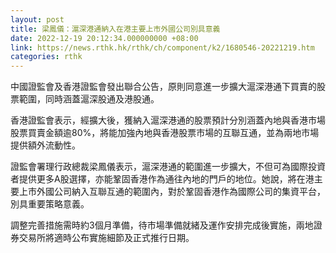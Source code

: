 ```yaml
---
layout: post
title: 梁鳳儀：滬深港通納入在港主要上市外國公司別具意義
date: 2022-12-19 20:12:34.000000000 +08:00
link: https://news.rthk.hk/rthk/ch/component/k2/1680546-20221219.htm
categories: rthk
---
```


中國證監會及香港證監會發出聯合公告，原則同意進一步擴大滬深港通下買賣的股票範圍，同時涵蓋滬深股通及港股通。

香港證監會表示，經擴大後，獲納入滬深港通的股票預計分別涵蓋內地與香港市場股票買賣金額逾80%，將能加強內地與香港股票市場的互聯互通，並為兩地市場提供額外流動性。

證監會署理行政總裁梁鳳儀表示，滬深港通的範圍進一步擴大，不但可為國際投資者提供更多A股選擇，亦能鞏固香港作為通往內地的門戶的地位。她說，將在港主要上市外國公司納入互聯互通的範圍內，對於鞏固香港作為國際公司的集資平台，別具重要策略意義。

調整完善措施需時約3個月準備，待市場準備就緒及運作安排完成後實施，兩地證券交易所將適時公布實施細節及正式推行日期。
